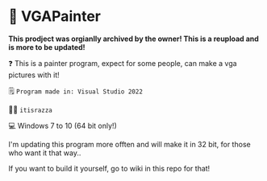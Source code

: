 # 🎨 VGAPainter


**This prodject was orgianlly archived by the owner! This is a reupload and is more to be updated!**


❓ This is a painter program, expect for some people, can make a vga pictures with it!


🗒️ ```Program made in: Visual Studio 2022```


🙋‍♂️ `itisrazza`


💻 Windows 7 to 10 (64 bit only!)


I'm updating this program more offten and will make it in 32 bit, for those who want it that way..


If you want to build it yourself, go to wiki in this repo for that!


